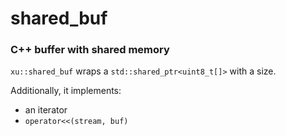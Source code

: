 # shared_buf
### C++ buffer with shared memory
`xu::shared_buf` wraps a `std::shared_ptr<uint8_t[]>` with a size.

Additionally, it implements:
  - an iterator
  - `operator<<(stream, buf)`
